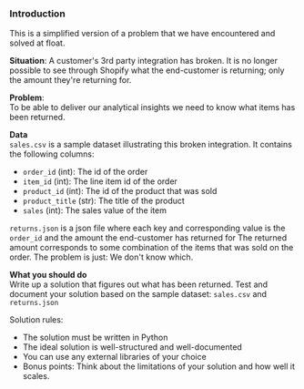 ### Introduction
This is a simplified version of a problem that we have encountered and solved at float.

**Situation**: A customer's 3rd party integration has broken. 
It is no longer possible to see through Shopify what the end-customer is returning; only the amount they're returning for.

**Problem**: <br>
To be able to deliver our analytical insights we need to know what items has been returned.

**Data** <br>
`sales.csv` is a sample dataset illustrating this broken integration.
It contains the following columns:
* `order_id` (int): The id of the order
* `item_id` (int): The line item id of the order
* `product_id` (int): The id of the product that was sold
* `product_title` (str): The title of the product
* `sales` (int): The sales value of the item

`returns.json` is a json file where each key and corresponding value is the `order_id` and the amount the end-customer has returned for
The returned amount corresponds to some combination of the items that was sold on the order.
The problem is just: We don't know which.

**What you should do** <br>
Write up a solution that figures out what has been returned.
Test and document your solution based on the sample dataset: `sales.csv` and `returns.json`

Solution rules:
* The solution must be written in Python
* The ideal solution is well-structured and well-documented
* You can use any external libraries of your choice
* Bonus points: Think about the limitations of your solution and how well it scales.
